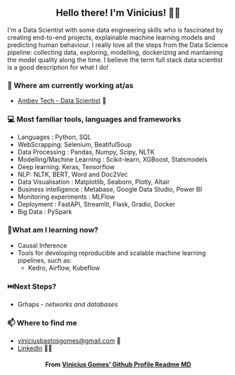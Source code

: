 <h2 align="center">Hello there! I'm Vinicius! 👋🤓</h2>
<p align="left">I'm a Data Scientist with some data engineering skills who is fascinated by creating end-to-end projects, explainable machine learning models and predicting human behaviour. I really love all the steps from the Data Science pipeline: collecting data, exploring, modelling, dockerizing and mantaining the model quality along the time. I believe the term full stack data scientist is a good description for what I do!</p>


### 💼 Where am currently working at/as
- [Ambev Tech - Data Scientist](https://ambevtech.com.br/) 💼 



### 💻 Most familiar tools, languages and frameworks
- Languages : Python, SQL
-  WebScrapping: Selenium, BeatifulSoup
-  Data Processing : Pandas, Numpy, Scipy, NLTK
-  Modelling/Machine Learning : Scikit-learn, XGBoost, Statsmodels
-  Deep learning: Keras, Tensorflow
-  NLP: NLTK, BERT, Word and Doc2Vec
-  Data Visualisation : Matplotlib, Seaborn, Plotly, Altair
-  Business intelligence : Metabase, Google Data Studio, Power BI
-  Monitoring experiments : MLFlow
-  Deployment : FastAPI, Streamlit, Flask, Gradio, Docker
-  Big Data : PySpark

### :eyes:What am I learning now?

- Causal Inference
- Tools for developing reproducible and scalable machine learning pipelines, such as:
  - Kedro, Airflow, Kubeflow
  
### ⏭️Next Steps?
- Grhaps - *networks and databases*

### 📫 Where to find me
- [viniciusbastosgomes@gmail.com](mailto:viniciusbastosgomes@gmail.com) 🐤
- [LinkedIn](https://www.linkedin.com/in/viniciusbastosgomes/) 👨💼


<h4 align="center">From <a href="https://github.com/viniciusbg/viniciusbg"> Vinicius Gomes' Github Profile Readme MD</a></h4>
